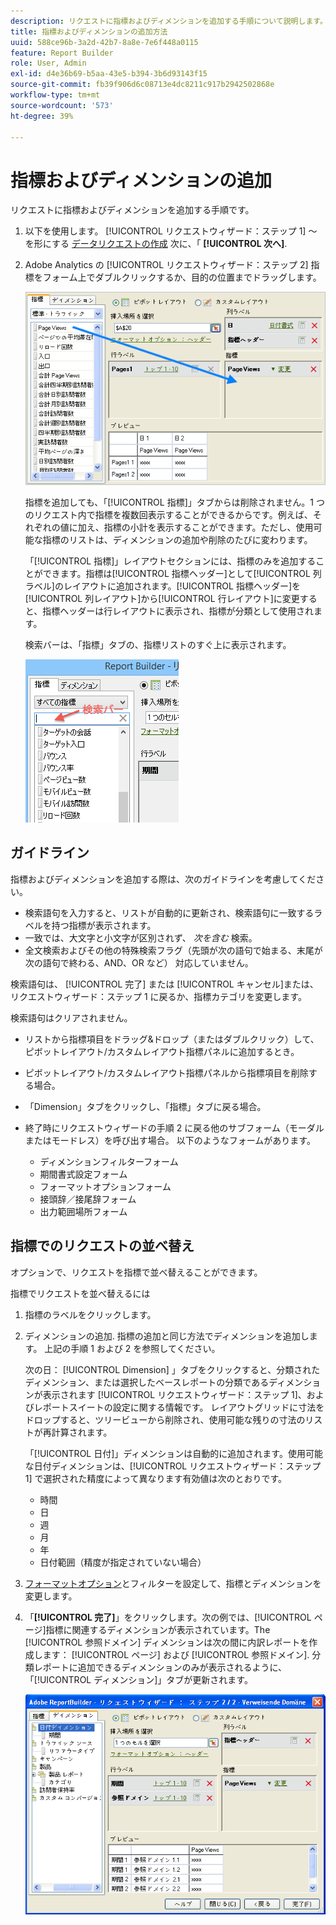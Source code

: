 ```yaml
---
description: リクエストに指標およびディメンションを追加する手順について説明します。
title: 指標およびディメンションの追加方法
uuid: 588ce96b-3a2d-42b7-8a8e-7e6f448a0115
feature: Report Builder
role: User, Admin
exl-id: d4e36b69-b5aa-43e5-b394-3b6d93143f15
source-git-commit: fb39f906d6c08713e4dc8211c917b2942502868e
workflow-type: tm+mt
source-wordcount: '573'
ht-degree: 39%

---
```


# 指標およびディメンションの追加

リクエストに指標およびディメンションを追加する手順です。

1. 以下を使用します。 [!UICONTROL リクエストウィザード：ステップ 1] ～を形にする [データリクエストの作成](/help/analyze/report-builder/data-requests/data-requests.md)  次に、「 **[!UICONTROL 次へ]**.
1. Adobe Analytics の [!UICONTROL リクエストウィザード：ステップ 2] 指標をフォーム上でダブルクリックするか、目的の位置までドラッグします。

   ![リクエストウィザードを示すスクリーンショット：ステップ 2。指標リストから目的のページビューセクションを示す矢印が付いています。](assets/adding_metrics.png)

   指標を追加しても、「[!UICONTROL 指標]」タブからは削除されません。1 つのリクエスト内で指標を複数回表示することができるからです。例えば、それぞれの値に加え、指標の小計を表示することができます。ただし、使用可能な指標のリストは、ディメンションの追加や削除のたびに変わります。

   「[!UICONTROL 指標]」レイアウトセクションには、指標のみを追加することができます。指標は[!UICONTROL 指標ヘッダー]として[!UICONTROL 列ラベル]のレイアウトに追加されます。[!UICONTROL 指標ヘッダー]を[!UICONTROL 列レイアウト]から[!UICONTROL 行レイアウト]に変更すると、指標ヘッダーは行レイアウトに表示され、指標が分類として使用されます。

   検索バーは、「指標」タブの、指標リストのすぐ上に表示されます。

   ![指標検索バーを示すスクリーンショット。](assets/search_bar_metric.png)

## ガイドライン

指標およびディメンションを追加する際は、次のガイドラインを考慮してください。

* 検索語句を入力すると、リストが自動的に更新され、検索語句に一致するラベルを持つ指標が表示されます。
* 一致では、大文字と小文字が区別されず、 *次を含む* 検索。
* 全文検索およびその他の特殊検索フラグ（先頭が次の語句で始まる、末尾が次の語句で終わる、AND、OR など） 対応していません。

検索語句は、 [!UICONTROL 完了] または [!UICONTROL キャンセル]または、リクエストウィザード：ステップ 1 に戻るか、指標カテゴリを変更します。

検索語句はクリアされません。

* リストから指標項目をドラッグ&amp;ドロップ（またはダブルクリック）して、ピボットレイアウト/カスタムレイアウト指標パネルに追加するとき。
* ピボットレイアウト/カスタムレイアウト指標パネルから指標項目を削除する場合。
* 「Dimension」タブをクリックし、「指標」タブに戻る場合。
* 終了時にリクエストウィザードの手順 2 に戻る他のサブフォーム（モーダルまたはモードレス）を呼び出す場合。 以下のようなフォームがあります。

   * ディメンションフィルターフォーム
   * 期間書式設定フォーム
   * フォーマットオプションフォーム
   * 接頭辞／接尾辞フォーム
   * 出力範囲場所フォーム

## 指標でのリクエストの並べ替え

オプションで、リクエストを指標で並べ替えることができます。

指標でリクエストを並べ替えるには

1. 指標のラベルをクリックします。
1. ディメンションの追加. 指標の追加と同じ方法でディメンションを追加します。 上記の手順 1 および 2 を参照してください。

   次の日： [!UICONTROL Dimension] 」タブをクリックすると、分類されたディメンション、または選択したベースレポートの分類であるディメンションが表示されます [!UICONTROL リクエストウィザード：ステップ 1]、およびレポートスイートの設定に関する情報です。 レイアウトグリッドに寸法をドロップすると、ツリービューから削除され、使用可能な残りの寸法のリストが再計算されます。

   「[!UICONTROL 日付]」ディメンションは自動的に追加されます。使用可能な日付ディメンションは、[!UICONTROL リクエストウィザード：ステップ 1] で選択された精度によって異なります有効値は次のとおりです。

   * 時間
   * 日
   * 週
   * 月
   * 年
   * 日付範囲（精度が指定されていない場合）

1. [フォーマットオプション](/help/analyze/report-builder/layout/t-format-display-headers.md)とフィルターを設定して、指標とディメンションを変更します。
1. 「**[!UICONTROL 完了]**」をクリックします。次の例では、[!UICONTROL ページ]指標に関連するディメンションが表示されています。The [!UICONTROL 参照ドメイン] ディメンションは次の間に内訳レポートを作成します： [!UICONTROL ページ] および [!UICONTROL 参照ドメイン]. 分類レポートに追加できるディメンションのみが表示されるように、「[!UICONTROL ディメンション]」タブが更新されます。

   ![指標に関連するディメンションを示すスクリーンショット。](assets/page_pageview_02.png)
